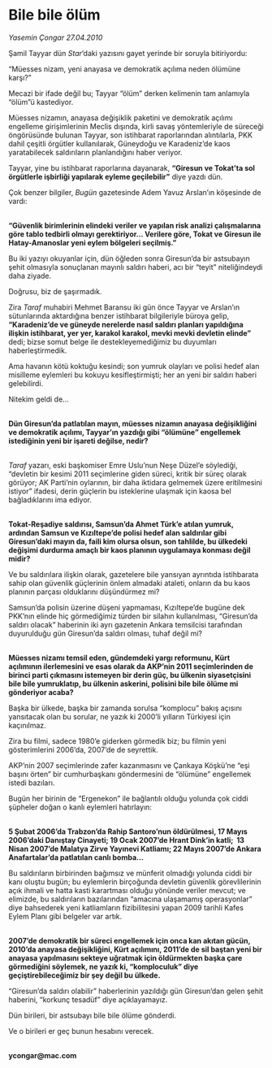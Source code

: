 # Bile bile ölüm

*Yasemin Çongar 27.04.2010*

<div class="yazi"><p>Şamil Tayyar dün <i>Star</i>’daki yazısını gayet yerinde bir soruyla bitiriyordu:</p>
<p>“Müesses nizam, yeni anayasa ve demokratik açılıma neden ölümüne karşı?”</p>
<p>Mecazi bir ifade değil bu; Tayyar “ölüm” derken kelimenin tam anlamıyla “ölüm”ü kastediyor.</p>
<p>Müesses nizamın, anayasa değişiklik paketini ve demokratik açılımı engelleme girişimlerinin Meclis dışında, kirli savaş yöntemleriyle de süreceği öngörüsünde bulunan Tayyar, son istihbarat raporlarından alıntılarla, PKK dahil çeşitli örgütler kullanılarak, Güneydoğu ve Karadeniz’de kaos yaratabilecek saldırıların planlandığını haber veriyor.</p>
<p>Tayyar, yine bu istihbarat raporlarına dayanarak, <b>“Giresun ve Tokat’ta sol örgütlerle işbirliği yapılarak eyleme geçilebilir”</b> diye yazdı dün.</p>
<p>Çok benzer bilgiler, <i>Bugün</i> gazetesinde Adem Yavuz Arslan’ın köşesinde de vardı:</p>
<p><b><br/>“Güvenlik birimlerinin elindeki veriler ve yapılan risk analizi çalışmalarına göre tablo tedbirli olmayı gerektiriyor... Verilere göre, Tokat ve Giresun ile Hatay-Amanoslar yeni eylem bölgeleri seçilmiş.” </b> </p>
<p>Bu iki yazıyı okuyanlar için, dün öğleden sonra Giresun’da bir astsubayın şehit olmasıyla sonuçlanan mayınlı saldırı haberi, acı bir “teyit” niteliğindeydi daha ziyade. </p>
<p>Doğrusu, biz de şaşırmadık. </p>
<p>Zira <i>Taraf</i> muhabiri Mehmet Baransu iki gün önce Tayyar ve Arslan’ın sütunlarında aktardığına benzer istihbarat bilgileriyle büroya gelip, <b>“Karadeniz’de ve güneyde nerelerde nasıl saldırı planları yapıldığına ilişkin istihbarat, yer yer, karakol karakol, mevki mevki devletin elinde”</b> dedi; bizse somut belge ile destekleyemediğimiz bu duyumları haberleştirmedik.</p>
<p>Ama havanın kötü koktuğu kesindi; son yumruk olayları ve polisi hedef alan misilleme eylemleri bu kokuyu kesifleştirmişti; her an yeni bir saldırı haberi gelebilirdi.</p>
<p>Nitekim geldi de...</p>
<p><b><br/>Dün Giresun’da patlatılan mayın, müesses nizamın anayasa değişikliğini ve demokratik açılımı, Tayyar’ın yazdığı gibi “ölümüne” engellemek istediğinin yeni bir işareti değilse, nedir?</b></p>
<p><i><br/>Taraf</i> yazarı, eski başkomiser Emre Uslu’nun Neşe Düzel’e söylediği, “devletin bir kesimi 2011 seçimlerine giden süreci, kritik bir süreç olarak görüyor; AK Parti’nin oylarının, bir daha iktidara gelmemek üzere eritilmesini istiyor” ifadesi, derin güçlerin bu isteklerine ulaşmak için kaosa bel bağladıklarını ima ediyor.</p>
<p><b><br/>Tokat-Reşadiye saldırısı, Samsun’da Ahmet Türk’e atılan yumruk, ardından Samsun ve Kızıltepe’de polisi hedef alan saldırılar gibi Giresun’daki mayın da, faili kim olursa olsun, son tahlilde, bu ülkedeki değişimi durdurma amaçlı bir kaos planının uygulamaya konması değil midir?</b></p>
<p>Ve bu saldırılara ilişkin olarak, gazetelere bile yansıyan ayrıntıda istihbarata sahip olan güvenlik güçlerinin önlem almadaki ataleti, onların da bu kaos planının parçası olduklarını düşündürmez mi?</p>
<p>Samsun’da polisin üzerine düşeni yapmaması, Kızıltepe’de bugüne dek PKK’nın elinde hiç görmediğimiz türden bir silahın kullanılması, “Giresun’da saldırı olacak” haberinin iki ayrı gazetenin Ankara temsilcisi tarafından duyurulduğu gün Giresun’da saldırı olması, tuhaf değil mi?</p>
<p><b><br/>Müesses nizamı temsil eden, gündemdeki yargı reformunu, Kürt açılımının ilerlemesini ve esas olarak da AKP’nin 2011 seçimlerinden de birinci parti çıkmasını istemeyen bir derin güç, bu ülkenin siyasetçisini bile bile yumruklatıp, bu ülkenin askerini, polisini bile bile ölüme mi gönderiyor acaba?</b> </p>
<p>Başka bir ülkede, başka bir zamanda sorulsa “komplocu” bakış açısını yansıtacak olan bu sorular, ne yazık ki 2000’li yılların Türkiyesi için kaçınılmaz.</p>
<p>Zira bu filmi, sadece 1980’e giderken görmedik biz; bu filmin yeni gösterimlerini 2006’da, 2007’de de seyrettik.</p>
<p>AKP’nin 2007 seçimlerinde zafer kazanmasını ve Çankaya Köşkü’ne “eşi başını örten” bir cumhurbaşkanı göndermesini de “ölümüne” engellemek istedi bazıları.</p>
<p>Bugün her birinin de “Ergenekon” ile bağlantılı olduğu yolunda çok ciddi şüpheler doğan o kanlı eylemleri hatırlayın:</p>
<p><b><br/>5 Şubat 2006’da Trabzon’da Rahip Santoro’nun öldürülmesi, 17 Mayıs 2006’daki Danıştay Cinayeti; 19 Ocak 2007’de Hrant Dink’in katli;  13 Nisan 2007’de Malatya Zirve Yayınevi Katliamı; 22 Mayıs 2007’de Ankara Anafartalar’da patlatılan canlı bomba...</b></p>
<p>Bu saldırıların birbirinden bağımsız ve münferit olmadığı yolunda ciddi bir kanı oluştu bugün; bu eylemlerin birçoğunda devletin güvenlik görevlilerinin açık ihmali ve hatta kasti karartması olduğu yönünde veriler mevcut; ve elimizde, bu saldırıların bazılarından “amacına ulaşamamış operasyonlar” diye bahsederek yeni katliamların fizibilitesini yapan 2009 tarihli Kafes Eylem Planı gibi belgeler var artık.</p>
<p><b><br/>2007’de demokratik bir süreci engellemek için onca kan akıtan gücün, 2010’da anayasa değişikliğini, Kürt açılımını, 2011’de de sil baştan yeni bir anayasa yapılmasını sekteye uğratmak için öldürmekten başka çare görmediğini söylemek, ne yazık ki, “komploculuk” diye geçiştirebileceğimiz bir şey değil bu ülkede.</b></p>
<p>“Giresun’da saldırı olabilir” haberlerinin yazıldığı gün Giresun’dan gelen şehit haberini, “korkunç tesadüf” diye açıklayamayız.</p>
<p>Dün birileri, bir astsubayı bile bile ölüme gönderdi. </p>
<p>Ve o birileri er geç bunun hesabını verecek. </p>
<p><b><br/>ycongar@mac.com</b></p></div>
